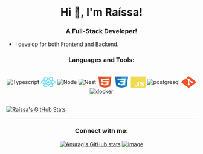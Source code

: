 <h1 align="center">Hi 👋, I'm Raíssa! </h1>
<h3 align="center">A Full-Stack Developer!</h3>

- I develop for both Frontend and Backend.

<h3 align="center">Languages and Tools:</h3>

<div align="center" style="display: inline_block"><br>
  <img align="center" alt="Typescript" height="30" width="40" src="https://cdn.jsdelivr.net/gh/devicons/devicon/icons/typescript/typescript-original.svg" />
  <img align="center" alt="React" height="30" width="40" src="https://raw.githubusercontent.com/devicons/devicon/master/icons/react/react-original.svg">
  <img align="center" alt="Node" height="30" width="40" src="https://cdn.jsdelivr.net/gh/devicons/devicon/icons/nodejs/nodejs-original.svg" />
  <img align="center" alt="Nest" height="30" width="40" src="https://cdn.jsdelivr.net/gh/devicons/devicon/icons/nestjs/nestjs-plain.svg" />
  
  <img align="center" alt="Th-HTML" height="30" width="40" src="https://raw.githubusercontent.com/devicons/devicon/master/icons/html5/html5-original.svg">
  <img align="center" alt="Th-CSS" height="30" width="40" src="https://raw.githubusercontent.com/devicons/devicon/master/icons/css3/css3-original.svg">
  <img align="center" alt="Th-Js" height="30" width="40" src="https://raw.githubusercontent.com/devicons/devicon/master/icons/javascript/javascript-plain.svg">

  <img align="center" alt="postgresql" height="30" width="40" src="https://cdn.jsdelivr.net/gh/devicons/devicon/icons/postgresql/postgresql-original.svg" />
  <img align="center" alt="git" height="30" width="40" src="https://raw.githubusercontent.com/devicons/devicon/master/icons/git/git-original.svg">
  <img align="center" alt="docker" height="30" width="40" src="https://cdn.jsdelivr.net/gh/devicons/devicon/icons/docker/docker-original.svg" />
</div>

<br />
<p align= "center">

  [![Raíssa's GitHub Stats](https://github-readme-stats.vercel.app/api/top-langs/?username=raissarcl&theme=react&layout=compact&langs_count=8)](https://github.com/anuraghazra/github-readme-stats)
</p>

------
<h3 align="center">Connect with me:</h3>
<div align="center">

[![Anurag's GitHub stats](https://github-readme-stats.vercel.app/api?username=raissarcl)](https://github.com/anuraghazra/github-readme-stats)
[![image](https://img.shields.io/badge/Gmail-D14836?style=for-the-badge&logo=gmail&logoColor=white)](mailto:raircl.dev@gmail.com)
  
</div>
